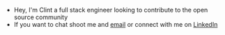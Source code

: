 - Hey, I'm Clint a full stack engineer looking to contribute to the open source community
- If you want to chat shoot me and [email](clintonphillos@gmail.com) or connect with me on [LinkedIn](https://www.linkedin.com/in/clinton-phillos/)

<!---
perplexedotter/perplexedotter is a ✨ special ✨ repository because its `README.md` (this file) appears on your GitHub profile.
You can click the Preview link to take a look at your changes.
--->
